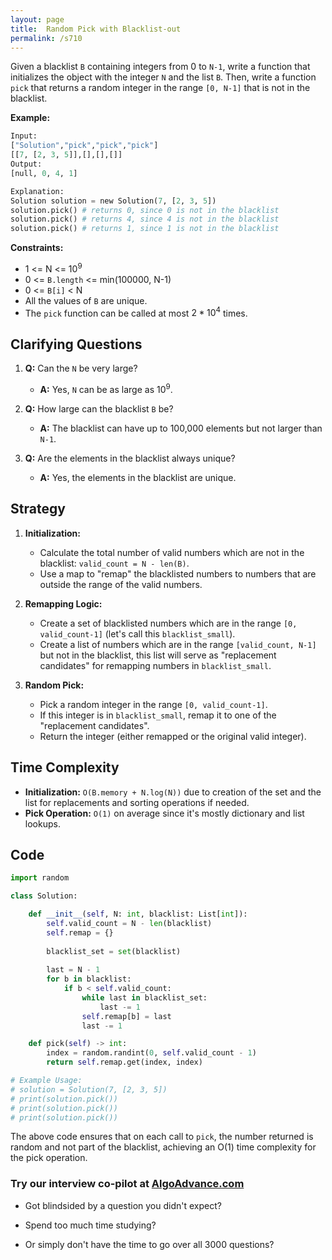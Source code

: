 ```yaml
---
layout: page
title:  Random Pick with Blacklist-out
permalink: /s710
---
```


Given a blacklist `B` containing integers from 0 to `N-1`, write a function that initializes the object with the integer `N` and the list `B`. Then, write a function `pick` that returns a random integer in the range `[0, N-1]` that is not in the blacklist.

**Example:**

```python
Input:
["Solution","pick","pick","pick"]
[[7, [2, 3, 5]],[],[],[]]
Output:
[null, 0, 4, 1]

Explanation:
Solution solution = new Solution(7, [2, 3, 5])
solution.pick() # returns 0, since 0 is not in the blacklist
solution.pick() # returns 4, since 4 is not in the blacklist
solution.pick() # returns 1, since 1 is not in the blacklist
```

**Constraints:**

- 1 <= N <= $10^9$
- 0 <= `B.length` <= min(100000, N-1)
- 0 <= `B[i]` < N
- All the values of `B` are unique.
- The `pick` function can be called at most $2*10^4$ times.

## Clarifying Questions

1. **Q:** Can the `N` be very large?
    - **A:** Yes, `N` can be as large as $10^9$.

2. **Q:** How large can the blacklist `B` be?
    - **A:** The blacklist can have up to 100,000 elements but not larger than `N-1`.

3. **Q:** Are the elements in the blacklist always unique?
    - **A:** Yes, the elements in the blacklist are unique.

## Strategy

1. **Initialization:**
    - Calculate the total number of valid numbers which are not in the blacklist: `valid_count = N - len(B)`.
    - Use a map to "remap" the blacklisted numbers to numbers that are outside the range of the valid numbers.

2. **Remapping Logic:**
    - Create a set of blacklisted numbers which are in the range `[0, valid_count-1]` (let's call this `blacklist_small`).
    - Create a list of numbers which are in the range `[valid_count, N-1]` but not in the blacklist, this list will serve as "replacement candidates" for remapping numbers in `blacklist_small`.

3. **Random Pick:**
    - Pick a random integer in the range `[0, valid_count-1]`.
    - If this integer is in `blacklist_small`, remap it to one of the "replacement candidates".
    - Return the integer (either remapped or the original valid integer).

## Time Complexity

- **Initialization:** `O(B.memory + N.log(N))` due to creation of the set and the list for replacements and sorting operations if needed.
- **Pick Operation:** `O(1)` on average since it's mostly dictionary and list lookups.

## Code

```python
import random

class Solution:

    def __init__(self, N: int, blacklist: List[int]):
        self.valid_count = N - len(blacklist)
        self.remap = {}
        
        blacklist_set = set(blacklist)
        
        last = N - 1
        for b in blacklist:
            if b < self.valid_count:
                while last in blacklist_set:
                    last -= 1
                self.remap[b] = last
                last -= 1

    def pick(self) -> int:
        index = random.randint(0, self.valid_count - 1)
        return self.remap.get(index, index)

# Example Usage:
# solution = Solution(7, [2, 3, 5])
# print(solution.pick())
# print(solution.pick())
# print(solution.pick())
```

The above code ensures that on each call to `pick`, the number returned is random and not part of the blacklist, achieving an O(1) time complexity for the pick operation.


### Try our interview co-pilot at [AlgoAdvance.com](https://algoAdvance.com)

- Got blindsided by a question you didn't expect?

- Spend too much time studying?

- Or simply don't have the time to go over all 3000 questions?

